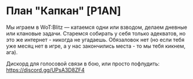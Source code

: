# План "Капкан" [P1AN]

Мы играем в WoT:Blitz — катаемся одни или взводом, делаем дневные или клановые задачи. 
Старемся собирать у себя только адекватов, но это же интернет - никогда не угадаешь.
Обязаловок нет (но если тебя уже месяц нет в игре, а у нас закончились места - то мы тебя кикнем, ага).

Дискорд для голосовой связи в бою, или просто пофлудить: https://discord.gg/UPsA3D8ZF4
